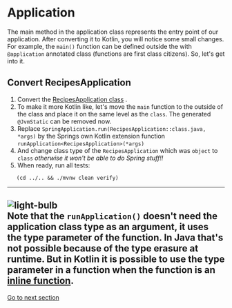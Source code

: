 # Application

The main method in the application class represents the entry point of our application. After converting it to
Kotlin, you will notice some small changes. For example, the `main()` function can be defined outside the
with `@application`
annotated class (functions are first class citizens). So, let's get into it.

## Convert RecipesApplication

1) Convert
   the [RecipesApplication class](../../../java-to-kotlin/src/main/java/nl/rabobank/kotlinmovement/recipes/RecipesApplication.java)
   .
2) To make it more Kotlin like, let's move the `main` function to the outside of the class and place it on the same
   level as the `class`. The generated `@JvmStatic` can be removed now.
3) Replace `SpringApplication.run(RecipesApplication::class.java, *args)` by the Springs own Kotlin extension
   function `runApplication<RecipesApplication>(*args)`
4) And change class type of the `RecipesApplication` which was `object` to `class` *otherwise it won't be able to do
   Spring stuff!!*
5) When ready, run all tests:

```shell
   (cd ../.. && ./mvnw clean verify)
   ```

--- 
![light-bulb](../../sources/png/light-bulb-xs.png)  
Note that the `runApplication()` doesn't need the application class type as an argument, it uses the type parameter of the function.
In Java that's not possible because of the type erasure at runtime. But in Kotlin it is possible to use the type parameter in a function 
when the function is an [inline function](https://kotlinlang.org/docs/inline-functions.html#reified-type-parameters).
---

[Go to next section](../5-controller/Recipe.md)
